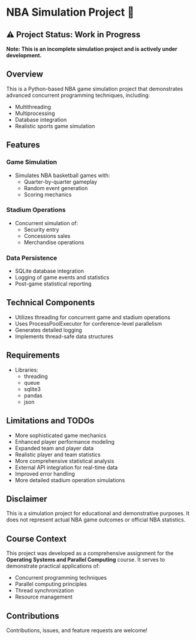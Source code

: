 # NBA Simulation Project 🏀
## ⚠️ Project Status: Work in Progress
**Note: This is an incomplete simulation project and is actively under development.**

## Overview
This is a Python-based NBA game simulation project that demonstrates advanced concurrent programming techniques, including:

- Multithreading
- Multiprocessing
- Database integration
- Realistic sports game simulation

## Features
### Game Simulation

- Simulates NBA basketball games with:
  - Quarter-by-quarter gameplay
  - Random event generation
  - Scoring mechanics


### Stadium Operations

- Concurrent simulation of:
  - Security entry
  - Concessions sales
  - Merchandise operations


### Data Persistence

- SQLite database integration
- Logging of game events and statistics
- Post-game statistical reporting

## Technical Components

- Utilizes threading for concurrent game and stadium operations
- Uses ProcessPoolExecutor for conference-level parallelism
- Generates detailed logging
- Implements thread-safe data structures

## Requirements

- Libraries:
  - threading
  - queue
  - sqlite3
  - pandas
  - json


## Limitations and TODOs

 - More sophisticated game mechanics
 - Enhanced player performance modeling
 - Expanded team and player data
 - Realistic player and team statistics
 - More comprehensive statistical analysis
 - External API integration for real-time data
 - Improved error handling
 - More detailed stadium operation simulations

## Disclaimer
This is a simulation project for educational and demonstrative purposes. It does not represent actual NBA game outcomes or official NBA statistics.

## Course Context
This project was developed as a comprehensive assignment for the **Operating Systems and Parallel Computing** course. It serves to demonstrate practical applications of:

- Concurrent programming techniques
- Parallel computing principles
- Thread synchronization
- Resource management

## Contributions
Contributions, issues, and feature requests are welcome!
